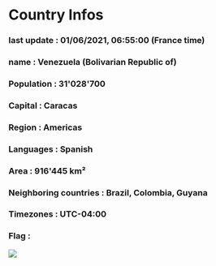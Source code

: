 # Country  Infos
### last update : 01/06/2021, 06:55:00 (France time)

### name : Venezuela (Bolivarian Republic of)
### Population : 31'028'700
### Capital : Caracas
### Region : Americas
### Languages : Spanish
### Area : 916'445 km²
### Neighboring countries : Brazil, Colombia, Guyana
### Timezones : UTC-04:00

### Flag :
![](https://restcountries.eu/data/ven.svg)